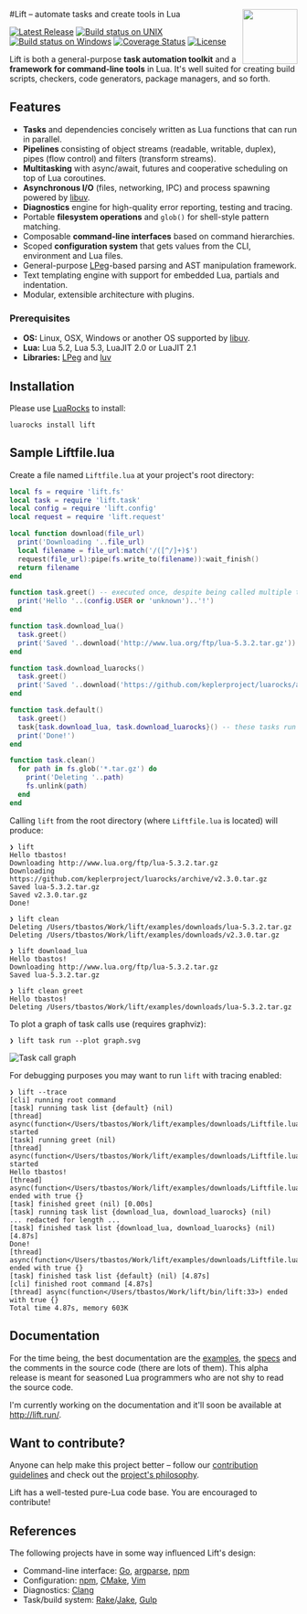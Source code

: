 #<img src="https://tbastos.github.io/i/lift.svg" height="96" align="right"/>Lift – automate tasks and create tools in Lua

[![Latest Release](https://img.shields.io/github/release/tbastos/lift.svg)](https://github.com/tbastos/lift/releases) [![Build status on UNIX](https://travis-ci.org/tbastos/lift.svg?branch=master)](https://travis-ci.org/tbastos/lift) [![Build status on Windows](https://ci.appveyor.com/api/projects/status/j15esm249a67d7f6?svg=true)](https://ci.appveyor.com/project/tbastos/lift) [![Coverage Status](https://coveralls.io/repos/tbastos/lift/badge.svg?branch=master&service=github)](https://coveralls.io/github/tbastos/lift?branch=master) [![License](http://img.shields.io/badge/License-MIT-brightgreen.svg)](LICENSE)

Lift is both a general-purpose **task automation toolkit** and a **framework for command-line tools** in Lua. It's well suited for creating build scripts, checkers, code generators, package managers, and so forth.

## Features
- **Tasks** and dependencies concisely written as Lua functions that can run in parallel.
- **Pipelines** consisting of object streams (readable, writable, duplex), pipes (flow control) and filters (transform streams).
- **Multitasking** with async/await, futures and cooperative scheduling on top of Lua coroutines.
- **Asynchronous I/O** (files, networking, IPC) and process spawning powered by [libuv].
- **Diagnostics** engine for high-quality error reporting, testing and tracing.
- Portable **filesystem operations** and `glob()` for shell-style pattern matching.
- Composable **command-line interfaces** based on command hierarchies.
- Scoped **configuration system** that gets values from the CLI, environment and Lua files.
- General-purpose [LPeg]-based parsing and AST manipulation framework.
- Text templating engine with support for embedded Lua, partials and indentation.
- Modular, extensible architecture with plugins.

### Prerequisites
- **OS:** Linux, OSX, Windows or another OS supported by [libuv].
- **Lua:** Lua 5.2, Lua 5.3, LuaJIT 2.0 or LuaJIT 2.1
- **Libraries:** [LPeg] and [luv]

## Installation

Please use [LuaRocks] to install:

```
luarocks install lift
```

## Sample Liftfile.lua

Create a file named `Liftfile.lua` at your project's root directory:

~~~lua
local fs = require 'lift.fs'
local task = require 'lift.task'
local config = require 'lift.config'
local request = require 'lift.request'

local function download(file_url)
  print('Downloading '..file_url)
  local filename = file_url:match('/([^/]+)$')
  request(file_url):pipe(fs.write_to(filename)):wait_finish()
  return filename
end

function task.greet() -- executed once, despite being called multiple times
  print('Hello '..(config.USER or 'unknown')..'!')
end

function task.download_lua()
  task.greet()
  print('Saved '..download('http://www.lua.org/ftp/lua-5.3.2.tar.gz'))
end

function task.download_luarocks()
  task.greet()
  print('Saved '..download('https://github.com/keplerproject/luarocks/archive/v2.3.0.tar.gz'))
end

function task.default()
  task.greet()
  task{task.download_lua, task.download_luarocks}() -- these tasks run in parallel
  print('Done!')
end

function task.clean()
  for path in fs.glob('*.tar.gz') do
    print('Deleting '..path)
    fs.unlink(path)
  end
end
~~~

Calling `lift` from the root directory (where `Liftfile.lua` is located) will produce:

~~~
❯ lift
Hello tbastos!
Downloading http://www.lua.org/ftp/lua-5.3.2.tar.gz
Downloading https://github.com/keplerproject/luarocks/archive/v2.3.0.tar.gz
Saved lua-5.3.2.tar.gz
Saved v2.3.0.tar.gz
Done!

❯ lift clean
Deleting /Users/tbastos/Work/lift/examples/downloads/lua-5.3.2.tar.gz
Deleting /Users/tbastos/Work/lift/examples/downloads/v2.3.0.tar.gz

❯ lift download_lua
Hello tbastos!
Downloading http://www.lua.org/ftp/lua-5.3.2.tar.gz
Saved lua-5.3.2.tar.gz

❯ lift clean greet
Hello tbastos!
Deleting /Users/tbastos/Work/lift/examples/downloads/lua-5.3.2.tar.gz
~~~

To plot a graph of task calls use (requires graphviz):
~~~
❯ lift task run --plot graph.svg
~~~

![Task call graph](http://tbastos.github.io/i/lift-examples-downloads-graph.svg)

For debugging purposes you may want to run `lift` with tracing enabled:

~~~
❯ lift --trace
[cli] running root command
[task] running task list {default} (nil)
[thread] async(function</Users/tbastos/Work/lift/examples/downloads/Liftfile.lua:30>) started
[task] running greet (nil)
[thread] async(function</Users/tbastos/Work/lift/examples/downloads/Liftfile.lua:16>) started
Hello tbastos!
[thread] async(function</Users/tbastos/Work/lift/examples/downloads/Liftfile.lua:16>) ended with true {}
[task] finished greet (nil) [0.00s]
[task] running task list {download_lua, download_luarocks} (nil)
... redacted for length ...
[task] finished task list {download_lua, download_luarocks} (nil) [4.87s]
Done!
[thread] async(function</Users/tbastos/Work/lift/examples/downloads/Liftfile.lua:30>) ended with true {}
[task] finished task list {default} (nil) [4.87s]
[cli] finished root command [4.87s]
[thread] async(function</Users/tbastos/Work/lift/bin/lift:33>) ended with true {}
Total time 4.87s, memory 603K
~~~

## Documentation

For the time being, the best documentation are the [examples](examples), the [specs](spec) and the comments in the source code (there are lots of them). This alpha release is meant for seasoned Lua programmers who are not shy to read the source code.

I'm currently working on the documentation and it'll soon be available at http://lift.run/.

## Want to contribute?

Anyone can help make this project better – follow our [contribution guidelines](CONTRIBUTING.md) and check out the [project's philosophy](CONTRIBUTING.md#philosophy).

Lift has a well-tested pure-Lua code base. You are encouraged to contribute!

## References

The following projects have in some way influenced Lift's design:

- Command-line interface: [Go], [argparse], [npm]
- Configuration: [npm], [CMake], [Vim]
- Diagnostics: [Clang]
- Task/build system: [Rake]/[Jake], [Gulp]

[argparse]: https://github.com/mpeterv/argparse
[busted]: http://olivinelabs.com/busted
[Clang]: http://clang.llvm.org/docs/InternalsManual.html
[CMake]: http://www.cmake.org/
[DSL]: http://en.wikipedia.org/wiki/Domain-specific_language
[Go]: https://golang.org/cmd/go/
[Gulp]: http://gulpjs.com/
[Jake]: http://jakejs.com/
[libuv]: http://libuv.org/
[luv]: https://github.com/luvit/luv
[LPeg]: http://www.inf.puc-rio.br/~roberto/lpeg/
[Lua]: http://www.lua.org/
[LuaRocks]: http://www.luarocks.org/
[npm]: https://www.npmjs.org/doc/
[Rake]: http://en.wikipedia.org/wiki/Rake_(software)
[Vim]: http://en.wikipedia.org/wiki/Vim_(text_editor)
